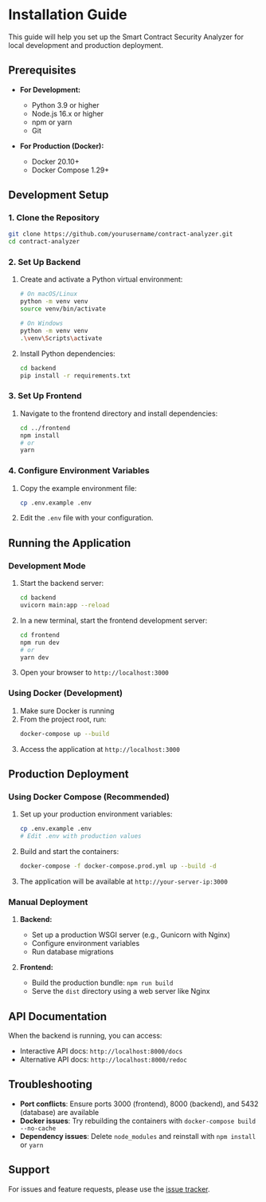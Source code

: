 # Installation Guide

This guide will help you set up the Smart Contract Security Analyzer for local development and production deployment.

## Prerequisites

- **For Development:**
  - Python 3.9 or higher
  - Node.js 16.x or higher
  - npm or yarn
  - Git

- **For Production (Docker):**
  - Docker 20.10+
  - Docker Compose 1.29+

## Development Setup

### 1. Clone the Repository

```bash
git clone https://github.com/yourusername/contract-analyzer.git
cd contract-analyzer
```

### 2. Set Up Backend

1. Create and activate a Python virtual environment:
   ```bash
   # On macOS/Linux
   python -m venv venv
   source venv/bin/activate

   # On Windows
   python -m venv venv
   .\venv\Scripts\activate
   ```

2. Install Python dependencies:
   ```bash
   cd backend
   pip install -r requirements.txt
   ```

### 3. Set Up Frontend

1. Navigate to the frontend directory and install dependencies:
   ```bash
   cd ../frontend
   npm install
   # or
   yarn
   ```

### 4. Configure Environment Variables

1. Copy the example environment file:
   ```bash
   cp .env.example .env
   ```

2. Edit the `.env` file with your configuration.

## Running the Application

### Development Mode

1. Start the backend server:
   ```bash
   cd backend
   uvicorn main:app --reload
   ```

2. In a new terminal, start the frontend development server:
   ```bash
   cd frontend
   npm run dev
   # or
   yarn dev
   ```

3. Open your browser to `http://localhost:3000`

### Using Docker (Development)

1. Make sure Docker is running
2. From the project root, run:
   ```bash
   docker-compose up --build
   ```
3. Access the application at `http://localhost:3000`

## Production Deployment

### Using Docker Compose (Recommended)

1. Set up your production environment variables:
   ```bash
   cp .env.example .env
   # Edit .env with production values
   ```

2. Build and start the containers:
   ```bash
   docker-compose -f docker-compose.prod.yml up --build -d
   ```

3. The application will be available at `http://your-server-ip:3000`

### Manual Deployment

1. **Backend:**
   - Set up a production WSGI server (e.g., Gunicorn with Nginx)
   - Configure environment variables
   - Run database migrations

2. **Frontend:**
   - Build the production bundle: `npm run build`
   - Serve the `dist` directory using a web server like Nginx

## API Documentation

When the backend is running, you can access:
- Interactive API docs: `http://localhost:8000/docs`
- Alternative API docs: `http://localhost:8000/redoc`

## Troubleshooting

- **Port conflicts**: Ensure ports 3000 (frontend), 8000 (backend), and 5432 (database) are available
- **Docker issues**: Try rebuilding the containers with `docker-compose build --no-cache`
- **Dependency issues**: Delete `node_modules` and reinstall with `npm install` or `yarn`

## Support

For issues and feature requests, please use the [issue tracker](https://github.com/yourusername/contract-analyzer/issues).
